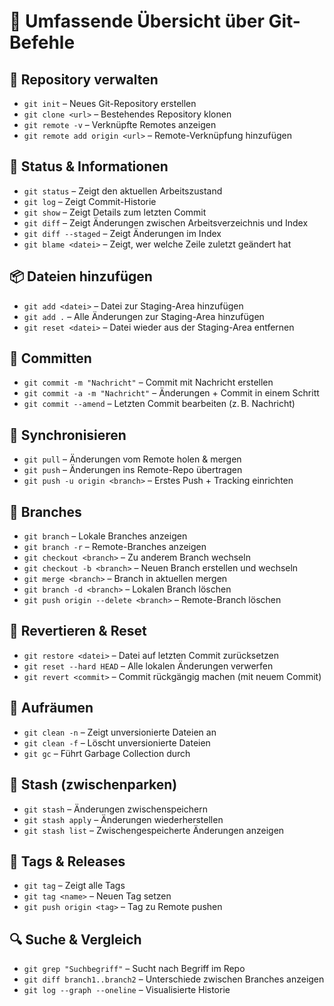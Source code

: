 
# 🧠 Umfassende Übersicht über Git-Befehle

## 🔧 Repository verwalten
- `git init` – Neues Git-Repository erstellen
- `git clone <url>` – Bestehendes Repository klonen
- `git remote -v` – Verknüpfte Remotes anzeigen
- `git remote add origin <url>` – Remote-Verknüpfung hinzufügen

## 📂 Status & Informationen
- `git status` – Zeigt den aktuellen Arbeitszustand
- `git log` – Zeigt Commit-Historie
- `git show` – Zeigt Details zum letzten Commit
- `git diff` – Zeigt Änderungen zwischen Arbeitsverzeichnis und Index
- `git diff --staged` – Zeigt Änderungen im Index
- `git blame <datei>` – Zeigt, wer welche Zeile zuletzt geändert hat

## 📦 Dateien hinzufügen
- `git add <datei>` – Datei zur Staging-Area hinzufügen
- `git add .` – Alle Änderungen zur Staging-Area hinzufügen
- `git reset <datei>` – Datei wieder aus der Staging-Area entfernen

## 📜 Committen
- `git commit -m "Nachricht"` – Commit mit Nachricht erstellen
- `git commit -a -m "Nachricht"` – Änderungen + Commit in einem Schritt
- `git commit --amend` – Letzten Commit bearbeiten (z. B. Nachricht)

## 🔄 Synchronisieren
- `git pull` – Änderungen vom Remote holen & mergen
- `git push` – Änderungen ins Remote-Repo übertragen
- `git push -u origin <branch>` – Erstes Push + Tracking einrichten

## 🌿 Branches
- `git branch` – Lokale Branches anzeigen
- `git branch -r` – Remote-Branches anzeigen
- `git checkout <branch>` – Zu anderem Branch wechseln
- `git checkout -b <branch>` – Neuen Branch erstellen und wechseln
- `git merge <branch>` – Branch in aktuellen mergen
- `git branch -d <branch>` – Lokalen Branch löschen
- `git push origin --delete <branch>` – Remote-Branch löschen

## 🧪 Revertieren & Reset
- `git restore <datei>` – Datei auf letzten Commit zurücksetzen
- `git reset --hard HEAD` – Alle lokalen Änderungen verwerfen
- `git revert <commit>` – Commit rückgängig machen (mit neuem Commit)

## 🧼 Aufräumen
- `git clean -n` – Zeigt unversionierte Dateien an
- `git clean -f` – Löscht unversionierte Dateien
- `git gc` – Führt Garbage Collection durch

## 📁 Stash (zwischenparken)
- `git stash` – Änderungen zwischenspeichern
- `git stash apply` – Änderungen wiederherstellen
- `git stash list` – Zwischengespeicherte Änderungen anzeigen

## 🧪 Tags & Releases
- `git tag` – Zeigt alle Tags
- `git tag <name>` – Neuen Tag setzen
- `git push origin <tag>` – Tag zu Remote pushen

## 🔍 Suche & Vergleich
- `git grep "Suchbegriff"` – Sucht nach Begriff im Repo
- `git diff branch1..branch2` – Unterschiede zwischen Branches anzeigen
- `git log --graph --oneline` – Visualisierte Historie
